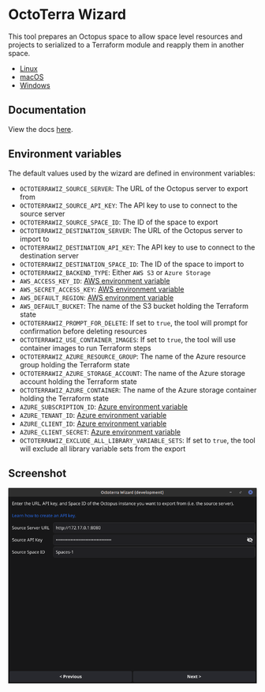 # OctoTerra Wizard

This tool prepares an Octopus space to allow space level resources and projects to serialized to a Terraform module and reapply them in another space.

* [Linux](https://github.com/mcasperson/OctoterraWizard/releases/latest/download/octoterrawiz_linux_amd64)
* [macOS](https://github.com/mcasperson/OctoterraWizard/releases/latest/download/octoterrawiz_macos_arm64)
* [Windows](https://github.com/mcasperson/OctoterraWizard/releases/latest/download/octoterrawiz_windows_amd64.exe)

## Documentation

View the docs [here](https://octopus.com/docs/administration/migrate-spaces-with-octoterra).

## Environment variables

The default values used by the wizard are defined in environment variables:

* `OCTOTERRAWIZ_SOURCE_SERVER`: The URL of the Octopus server to export from
* `OCTOTERRAWIZ_SOURCE_API_KEY`: The API key to use to connect to the source server
* `OCTOTERRAWIZ_SOURCE_SPACE_ID`: The ID of the space to export
* `OCTOTERRAWIZ_DESTINATION_SERVER`: The URL of the Octopus server to import to
* `OCTOTERRAWIZ_DESTINATION_API_KEY`: The API key to use to connect to the destination server
* `OCTOTERRAWIZ_DESTINATION_SPACE_ID`: The ID of the space to import to
* `OCTOTERRAWIZ_BACKEND_TYPE`: Either `AWS S3` or `Azure Storage`
* `AWS_ACCESS_KEY_ID`: [AWS environment variable](https://docs.aws.amazon.com/cli/latest/userguide/cli-configure-envvars.html)
* `AWS_SECRET_ACCESS_KEY`: [AWS environment variable](https://docs.aws.amazon.com/cli/latest/userguide/cli-configure-envvars.html)
* `AWS_DEFAULT_REGION`: [AWS environment variable](https://docs.aws.amazon.com/cli/latest/userguide/cli-configure-envvars.html)
* `AWS_DEFAULT_BUCKET`: The name of the S3 bucket holding the Terraform state
* `OCTOTERRAWIZ_PROMPT_FOR_DELETE`: If set to `true`, the tool will prompt for confirmation before deleting resources
* `OCTOTERRAWIZ_USE_CONTAINER_IMAGES`: If set to `true`, the tool will use container images to run Terraform steps
* `OCTOTERRAWIZ_AZURE_RESOURCE_GROUP`: The name of the Azure resource group holding the Terraform state
* `OCTOTERRAWIZ_AZURE_STORAGE_ACCOUNT`: The name of the Azure storage account holding the Terraform state
* `OCTOTERRAWIZ_AZURE_CONTAINER`: The name of the Azure storage container holding the Terraform state
* `AZURE_SUBSCRIPTION_ID`: [Azure environment variable](https://azure.github.io/static-web-apps-cli/docs/cli/env-vars/)
* `AZURE_TENANT_ID`: [Azure environment variable](https://azure.github.io/static-web-apps-cli/docs/cli/env-vars/)
* `AZURE_CLIENT_ID`: [Azure environment variable](https://azure.github.io/static-web-apps-cli/docs/cli/env-vars/)
* `AZURE_CLIENT_SECRET`: [Azure environment variable](https://azure.github.io/static-web-apps-cli/docs/cli/env-vars/)
* `OCTOTERRAWIZ_EXCLUDE_ALL_LIBRARY_VARIABLE_SETS`: If set to `true`, the tool will exclude all library variable sets from the export

## Screenshot

![](screenshot.png)